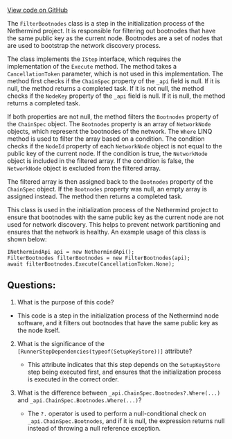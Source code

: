 [View code on GitHub](https://github.com/nethermindeth/nethermind/Nethermind.Init/Steps/FilterBootnodes.cs)

The `FilterBootnodes` class is a step in the initialization process of the Nethermind project. It is responsible for filtering out bootnodes that have the same public key as the current node. Bootnodes are a set of nodes that are used to bootstrap the network discovery process. 

The class implements the `IStep` interface, which requires the implementation of the `Execute` method. The method takes a `CancellationToken` parameter, which is not used in this implementation. The method first checks if the `ChainSpec` property of the `_api` field is null. If it is null, the method returns a completed task. If it is not null, the method checks if the `NodeKey` property of the `_api` field is null. If it is null, the method returns a completed task. 

If both properties are not null, the method filters the `Bootnodes` property of the `ChainSpec` object. The `Bootnodes` property is an array of `NetworkNode` objects, which represent the bootnodes of the network. The `Where` LINQ method is used to filter the array based on a condition. The condition checks if the `NodeId` property of each `NetworkNode` object is not equal to the public key of the current node. If the condition is true, the `NetworkNode` object is included in the filtered array. If the condition is false, the `NetworkNode` object is excluded from the filtered array. 

The filtered array is then assigned back to the `Bootnodes` property of the `ChainSpec` object. If the `Bootnodes` property was null, an empty array is assigned instead. The method then returns a completed task. 

This class is used in the initialization process of the Nethermind project to ensure that bootnodes with the same public key as the current node are not used for network discovery. This helps to prevent network partitioning and ensures that the network is healthy. An example usage of this class is shown below:

```
INethermindApi api = new NethermindApi();
FilterBootnodes filterBootnodes = new FilterBootnodes(api);
await filterBootnodes.Execute(CancellationToken.None);
```
## Questions: 
 1. What is the purpose of this code?
   - This code is a step in the initialization process of the Nethermind node software, and it filters out bootnodes that have the same public key as the node itself.

2. What is the significance of the `[RunnerStepDependencies(typeof(SetupKeyStore))]` attribute?
   - This attribute indicates that this step depends on the `SetupKeyStore` step being executed first, and ensures that the initialization process is executed in the correct order.

3. What is the difference between `_api.ChainSpec.Bootnodes?.Where(...)` and `_api.ChainSpec.Bootnodes.Where(...)`?
   - The `?.` operator is used to perform a null-conditional check on `_api.ChainSpec.Bootnodes`, and if it is null, the expression returns null instead of throwing a null reference exception.